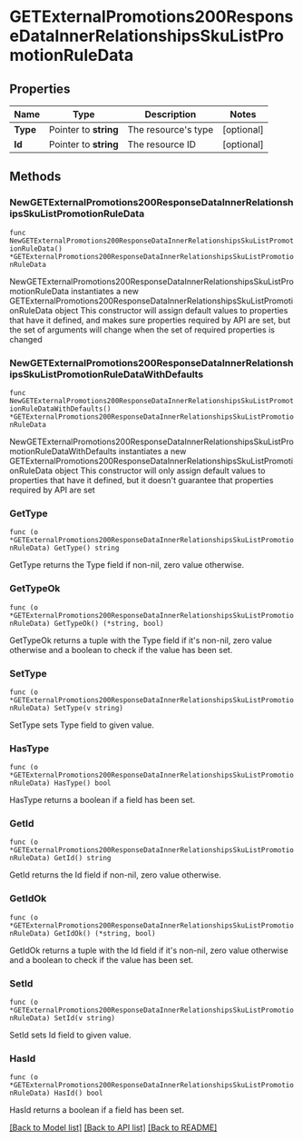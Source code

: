 # GETExternalPromotions200ResponseDataInnerRelationshipsSkuListPromotionRuleData

## Properties

Name | Type | Description | Notes
------------ | ------------- | ------------- | -------------
**Type** | Pointer to **string** | The resource&#39;s type | [optional] 
**Id** | Pointer to **string** | The resource ID | [optional] 

## Methods

### NewGETExternalPromotions200ResponseDataInnerRelationshipsSkuListPromotionRuleData

`func NewGETExternalPromotions200ResponseDataInnerRelationshipsSkuListPromotionRuleData() *GETExternalPromotions200ResponseDataInnerRelationshipsSkuListPromotionRuleData`

NewGETExternalPromotions200ResponseDataInnerRelationshipsSkuListPromotionRuleData instantiates a new GETExternalPromotions200ResponseDataInnerRelationshipsSkuListPromotionRuleData object
This constructor will assign default values to properties that have it defined,
and makes sure properties required by API are set, but the set of arguments
will change when the set of required properties is changed

### NewGETExternalPromotions200ResponseDataInnerRelationshipsSkuListPromotionRuleDataWithDefaults

`func NewGETExternalPromotions200ResponseDataInnerRelationshipsSkuListPromotionRuleDataWithDefaults() *GETExternalPromotions200ResponseDataInnerRelationshipsSkuListPromotionRuleData`

NewGETExternalPromotions200ResponseDataInnerRelationshipsSkuListPromotionRuleDataWithDefaults instantiates a new GETExternalPromotions200ResponseDataInnerRelationshipsSkuListPromotionRuleData object
This constructor will only assign default values to properties that have it defined,
but it doesn't guarantee that properties required by API are set

### GetType

`func (o *GETExternalPromotions200ResponseDataInnerRelationshipsSkuListPromotionRuleData) GetType() string`

GetType returns the Type field if non-nil, zero value otherwise.

### GetTypeOk

`func (o *GETExternalPromotions200ResponseDataInnerRelationshipsSkuListPromotionRuleData) GetTypeOk() (*string, bool)`

GetTypeOk returns a tuple with the Type field if it's non-nil, zero value otherwise
and a boolean to check if the value has been set.

### SetType

`func (o *GETExternalPromotions200ResponseDataInnerRelationshipsSkuListPromotionRuleData) SetType(v string)`

SetType sets Type field to given value.

### HasType

`func (o *GETExternalPromotions200ResponseDataInnerRelationshipsSkuListPromotionRuleData) HasType() bool`

HasType returns a boolean if a field has been set.

### GetId

`func (o *GETExternalPromotions200ResponseDataInnerRelationshipsSkuListPromotionRuleData) GetId() string`

GetId returns the Id field if non-nil, zero value otherwise.

### GetIdOk

`func (o *GETExternalPromotions200ResponseDataInnerRelationshipsSkuListPromotionRuleData) GetIdOk() (*string, bool)`

GetIdOk returns a tuple with the Id field if it's non-nil, zero value otherwise
and a boolean to check if the value has been set.

### SetId

`func (o *GETExternalPromotions200ResponseDataInnerRelationshipsSkuListPromotionRuleData) SetId(v string)`

SetId sets Id field to given value.

### HasId

`func (o *GETExternalPromotions200ResponseDataInnerRelationshipsSkuListPromotionRuleData) HasId() bool`

HasId returns a boolean if a field has been set.


[[Back to Model list]](../README.md#documentation-for-models) [[Back to API list]](../README.md#documentation-for-api-endpoints) [[Back to README]](../README.md)


